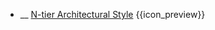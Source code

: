 * __ [N-tier Architectural Style]({{baseUrl}}/architecture/architecturalStyles/nTier) <trigger for="pop:architecturalStyles-nTier-preview">{{icon_preview}}</trigger>

<popover id="pop:architecturalStyles-nTier-preview" header="{{icon_preview}} N-tier Architectural Style" placement="right">
  <div slot="content">
    <include src=".\preview.md" />
  </div>
</popover>

